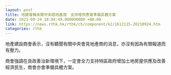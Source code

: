 ```yaml
---
layout: post
title: 地建會稱未聞中央晤地產商　支持增供應會準備具體方案
date: 2021-09-24 18:04:49.000000000 +08:00
link: https://news.rthk.hk/rthk/ch/component/k2/1612115-20210924.htm
categories: rthk
---
```


地產建設商會表示，沒有聽聞有關中央會見地產商的消息，亦沒有因為有關報道而有壓力。

商會強調在良政善治新環境下，一定會全力支持特區政府增加土地房屋供應及改善經濟民生，商會亦會準備具體方案。
